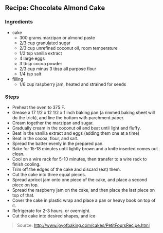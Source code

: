 ## Recipe: Chocolate Almond Cake


### Ingredients
 - cake
    - 300 grams marzipan or almond paste
    - 2/3 cup granulated sugar
    - 2/3 cup unrefined coconut oil, room temperature
    - 1/2 tsp vanilla extract
    - 4 large eggs
    - 3 tbsp cocoa powder
    - 2/3 cup minus 3 tbsp all purpose flour
    - 1/4 tsp salt
 - filling
    - 1/6 cup raspberry jam, heated and strained for seeds

### Steps
 - Preheat the oven to 375 F.
 - Grease a 17 1/2 x 12 1/2 x 1 inch baking pan (a rimmed baking sheet will do the trick), and line the bottom with parchment paper.
 - Cream together the marzipan and sugar.
 - Gradually cream in the coconut oil and beat until light and fluffy.
 - Beat in the vanilla extract and eggs (adding them one at a time)
 - Beat in the cocoa, flour, and salt.
 - Spread the batter evenly in the prepared pan.
 - Bake for 15-18 minutes until lightly brown and a knife inserted comes out clean.
 - Cool on a wire rack for 5-10 minutes, then transfer to a wire rack to finish cooling.
 - Trim off the edges of the cake and discard (eat) them.
 - Cut the cake into three equal pieces.
 - Spread apricot jam onto one piece of the cake, and place a second piece on top.
 - Spread the raspberry jam on the cake, and then place the last piece on top of that.
 - Cover the cake in plastic wrap and place a pan or heavy book on top of it.
 - Refrigerate for 2-3 hours, or overnight.
 - Cut the cake into desired shapes, and ice

> Source: http://www.joyofbaking.com/cakes/PetitFoursRecipe.html
